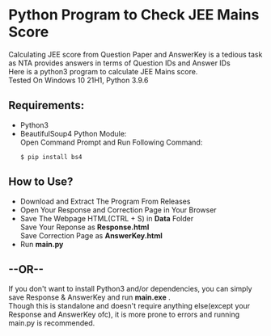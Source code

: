 # Python Program to Check JEE Mains Score

Calculating JEE score from Question Paper and AnswerKey is a tedious task as NTA provides answers in terms of Question IDs and Answer IDs  
Here is a python3 program to calculate JEE Mains score.  
Tested On Windows 10 21H1, Python 3.9.6  

## Requirements:
-   Python3
-   BeautifulSoup4 Python Module:  
    Open Command Prompt and Run Following Command:  
    ```
    $ pip install bs4 
    ```

## How to Use?
-   Download and Extract The Program From Releases
-   Open Your Response and Correction Page in Your Browser
-   Save The Webpage HTML(CTRL + S) in **Data** Folder  
    Save Your Reponse as **Response.html**  
    Save Correction Page as **AnswerKey.html**
-   Run <b>main.py</b>

## --OR-- 
If you don't want to install Python3 and/or dependencies, you can simply save Response & AnswerKey and run **main.exe** .  
Though this is standalone and doesn't require anything else(except your Response and AnswerKey ofc), it is more prone to errors and running main.py is recommended.